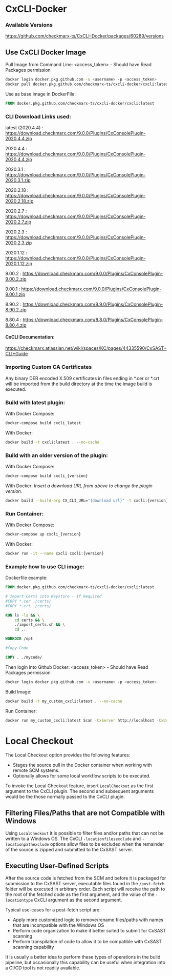 # CxCLI-Docker
### Available Versions

https://github.com/checkmarx-ts/CxCLI-Docker/packages/60289/versions

## Use CxCLI Docker Image

Pull Image from Command Line:
<access_token> - Should have Read Packages permission
```sh
docker login docker.pkg.github.com -u <username> -p <access_token>
docker pull docker.pkg.github.com/checkmarx-ts/cxcli-docker/cxcli:latest
```

Use as base image in DockerFile:
```Dockerfile
FROM docker.pkg.github.com/checkmarx-ts/cxcli-docker/cxcli:latest
```

### CLI Download Links used:
latest (2020.4.4) : https://download.checkmarx.com/9.0.0/Plugins/CxConsolePlugin-2020.4.4.zip

2020.4.4 : https://download.checkmarx.com/9.0.0/Plugins/CxConsolePlugin-2020.4.4.zip

2020.3.1 : https://download.checkmarx.com/9.0.0/Plugins/CxConsolePlugin-2020.3.1.zip

2020.2.18 : https://download.checkmarx.com/9.0.0/Plugins/CxConsolePlugin-2020.2.18.zip

2020.2.7 : https://download.checkmarx.com/9.0.0/Plugins/CxConsolePlugin-2020.2.7.zip

2020.2.3 : https://download.checkmarx.com/9.0.0/Plugins/CxConsolePlugin-2020.2.3.zip

2020.1.12 : https://download.checkmarx.com/9.0.0/Plugins/CxConsolePlugin-2020.1.12.zip

9.00.2 : https://download.checkmarx.com/9.0.0/Plugins/CxConsolePlugin-9.00.2.zip

9.00.1 : https://download.checkmarx.com/9.0.0/Plugins/CxConsolePlugin-9.00.1.zip

8.90.2 : https://download.checkmarx.com/8.9.0/Plugins/CxConsolePlugin-8.90.2.zip

8.80.4 : https://download.checkmarx.com/8.8.0/Plugins/CxConsolePlugin-8.80.4.zip

#### CxCLI Documentation: 

https://checkmarx.atlassian.net/wiki/spaces/KC/pages/44335590/CxSAST+CLI+Guide


### Importing Custom CA Certificates

Any binary DER encoded X.509 certificates in files ending in *.cer or *.crt will be imported from the build directory at the time the image build is executed.

### Build with latest plugin:

With Docker Compose:
```sh
docker-compose build cxcli_latest
```

With Docker:

```sh
docker build -t cxcli:latest . --no-cache
```

### Build with an older version of the plugin:
With Docker Compose:
```sh
docker-compose build cxcli_{version}
```

With Docker:
*Insert a download URL from above to change the plugin version.*

```sh
docker build --build-arg CX_CLI_URL="{download url}" -t cxcli:{version} . --no-cache
```

### Run Container:
With Docker Compose:
```sh
docker-compose up cxcli_{version}
```

With Docker:
```sh
docker run -it --name cxcli cxcli:{version}
```

### Example how to use CLI image:

Dockerfile example:
```dockerfile
FROM docker.pkg.github.com/checkmarx-ts/cxcli-docker/cxcli:latest

# Import Certs into Keystore - If Required
#COPY *.cer ./certs/
#COPY *.crt ./certs/

RUN ls -la && \
    cd certs && \
    ./import_certs.sh && \
    cd ..

WORKDIR /opt

#Copy Code

COPY . ./mycode/
```

Then login into Github Docker:
<access_token> - Should have Read Packages permission
```sh
docker login docker.pkg.github.com -u <username> -p <access_token>
```

Build Image:
```sh
docker build -t my_custom_cxcli:latest . --no-cache
```

Run Container:
```sh
docker run my_custom_cxcli:latest Scan -CxServer http://localhost -CxUser admin@cx -CxPassword password -ProjectName /CxServer/SP/Company/Team/myproject -LocationType folder -LocationPath ./mycode -Log log.log -v
```

# Local Checkout

The Local Checkout option provides the following features:

* Stages the source pull in the Docker container when working with remote SCM systems.
* Optionally allows for some local workflow scripts to be executed.

To invoke the Local Checkout feature, insert `LocalCheckout` as the first argument to the CxCLI plugin.  The second and subsequent arguments would be the those normally passed to the CxCLI plugin.

## Filtering Files/Paths that are not Compatible with Windows

Using `LocalCheckout` it is possible to filter files and/or paths that can not be written to a Windows OS.  The CxCLI `-locationfilesexclude` and `-locationpathexclude` options allow
files to be excluded when the remainder of the source is zipped and submitted to the CxSAST server.

## Executing User-Defined Scripts

After the source code is fetched from the SCM and before it is packaged for submission to the CxSAST server, executable files found in the `/post-fetch` folder will be executed in
arbitrary order.  Each script will receive the path to the root of the fetched code as the first argument, and the value of the `-locationtype` CxCLI argument as the second argument.

Typical use-cases for a post-fetch script are:

* Apply more customized logic to remove/rename files/paths with names that are incompatible with the Windows OS
* Perform code organization to make it better suited to submit for CxSAST scanning
* Perform transpilation of code to allow it to be compatible with CxSAST scanning capability

It is usually a better idea to perform these types of operations in the build pipeline, but occasionally this capability can be useful when integration into a CI/CD tool is not readily available.
